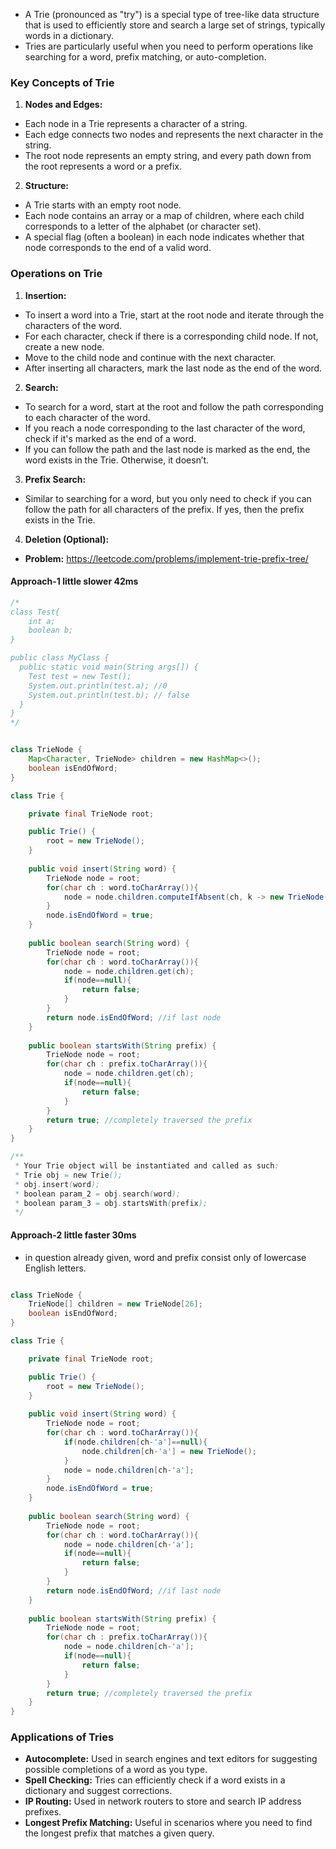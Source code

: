 * A Trie (pronounced as "try") is a special type of tree-like data structure that is used to efficiently store and search a large set of strings, typically words in a dictionary. 
* Tries are particularly useful when you need to perform operations like searching for a word, prefix matching, or auto-completion.

### Key Concepts of Trie

1. **Nodes and Edges:**

* Each node in a Trie represents a character of a string.
* Each edge connects two nodes and represents the next character in the string.
* The root node represents an empty string, and every path down from the root represents a word or a prefix.

2. **Structure:**

* A Trie starts with an empty root node.
* Each node contains an array or a map of children, where each child corresponds to a letter of the alphabet (or character set).
* A special flag (often a boolean) in each node indicates whether that node corresponds to the end of a valid word.

### Operations on Trie

1. **Insertion:**

* To insert a word into a Trie, start at the root node and iterate through the characters of the word.
* For each character, check if there is a corresponding child node. If not, create a new node.
* Move to the child node and continue with the next character.
* After inserting all characters, mark the last node as the end of the word.

2. **Search:**

* To search for a word, start at the root and follow the path corresponding to each character of the word.
* If you reach a node corresponding to the last character of the word, check if it's marked as the end of a word.
* If you can follow the path and the last node is marked as the end, the word exists in the Trie. Otherwise, it doesn’t.

3. **Prefix Search:**

* Similar to searching for a word, but you only need to check if you can follow the path for all characters of the prefix. If yes, then the prefix exists in the Trie.

4. **Deletion (Optional):**

* **Problem:** https://leetcode.com/problems/implement-trie-prefix-tree/

#### Approach-1 little slower 42ms

```java
/*
class Test{
    int a;
    boolean b;
}

public class MyClass {
  public static void main(String args[]) {
    Test test = new Test();
    System.out.println(test.a); //0
    System.out.println(test.b); // false
  }
}
*/


class TrieNode {
    Map<Character, TrieNode> children = new HashMap<>();
    boolean isEndOfWord;
}

class Trie {

    private final TrieNode root;

    public Trie() { 
        root = new TrieNode();
    }
    
    public void insert(String word) {
        TrieNode node = root;
        for(char ch : word.toCharArray()){
            node = node.children.computeIfAbsent(ch, k -> new TrieNode());
        }
        node.isEndOfWord = true;
    }
    
    public boolean search(String word) {
        TrieNode node = root;
        for(char ch : word.toCharArray()){
            node = node.children.get(ch);
            if(node==null){
                return false;
            }
        }
        return node.isEndOfWord; //if last node
    }
    
    public boolean startsWith(String prefix) {
        TrieNode node = root;
        for(char ch : prefix.toCharArray()){
            node = node.children.get(ch);
            if(node==null){
                return false;
            }
        }
        return true; //completely traversed the prefix
    }
}

/**
 * Your Trie object will be instantiated and called as such:
 * Trie obj = new Trie();
 * obj.insert(word);
 * boolean param_2 = obj.search(word);
 * boolean param_3 = obj.startsWith(prefix);
 */
```

#### Approach-2 little faster 30ms

* in question already given, word and prefix consist only of lowercase English letters.

```java

class TrieNode {
    TrieNode[] children = new TrieNode[26];
    boolean isEndOfWord;
}

class Trie {

    private final TrieNode root;

    public Trie() { 
        root = new TrieNode();
    }
    
    public void insert(String word) {
        TrieNode node = root;
        for(char ch : word.toCharArray()){
            if(node.children[ch-'a']==null){
                node.children[ch-'a'] = new TrieNode();
            }
            node = node.children[ch-'a'];
        }
        node.isEndOfWord = true;
    }
    
    public boolean search(String word) {
        TrieNode node = root;
        for(char ch : word.toCharArray()){
            node = node.children[ch-'a'];
            if(node==null){
                return false;
            }
        }
        return node.isEndOfWord; //if last node
    }
    
    public boolean startsWith(String prefix) {
        TrieNode node = root;
        for(char ch : prefix.toCharArray()){
            node = node.children[ch-'a'];
            if(node==null){
                return false;
            }
        }
        return true; //completely traversed the prefix
    }
}
```


### Applications of Tries

* **Autocomplete:** Used in search engines and text editors for suggesting possible completions of a word as you type.
* **Spell Checking:** Tries can efficiently check if a word exists in a dictionary and suggest corrections.
* **IP Routing:** Used in network routers to store and search IP address prefixes.
* **Longest Prefix Matching:** Useful in scenarios where you need to find the longest prefix that matches a given query.
